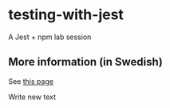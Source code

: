 # testing-with-jest
A Jest +  npm lab session

## More information (in Swedish)
See [this page](https://mau-webb.github.io/resurser/da395a-vt22/6-utvecklingsmetodik/i1/)

Write new text